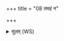 +++
title = "08 तमहं न"

+++
<details><summary>मूलम् (WS)</summary>

तमहं न प्रत्यञ्चं न पराञ्चं नाहमोदनं न मामोदनः ।  
ओदन एवौदनं प्राशीत्पृथिव्योरसाशीत् ॥ ९ ॥
</details>